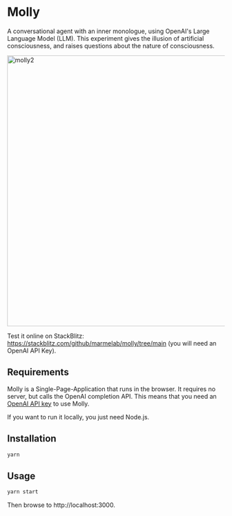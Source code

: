 # Molly

A conversational agent with an inner monologue, using OpenAI's Large Language Model (LLM). This experiment gives the illusion of artificial consciousness, and raises questions about the nature of consciousness.

<img width="628" alt="molly2" src="https://github.com/marmelab/molly/assets/99944/d4e90862-0611-4aa0-87c8-0ad4891600d9">

Test it online on StackBlitz: https://stackblitz.com/github/marmelab/molly/tree/main (you will need an OpenAI API Key). 

## Requirements

Molly is a Single-Page-Application that runs in the browser. It requires no server, but calls the OpenAI completion API. This means that you need an [OpenAI API key](https://openai.com/blog/openai-api) to use Molly. 

If you want to run it locally, you just need Node.js. 

## Installation

```bash
yarn
```

## Usage

```bash
yarn start
```

Then browse to http://localhost:3000.
